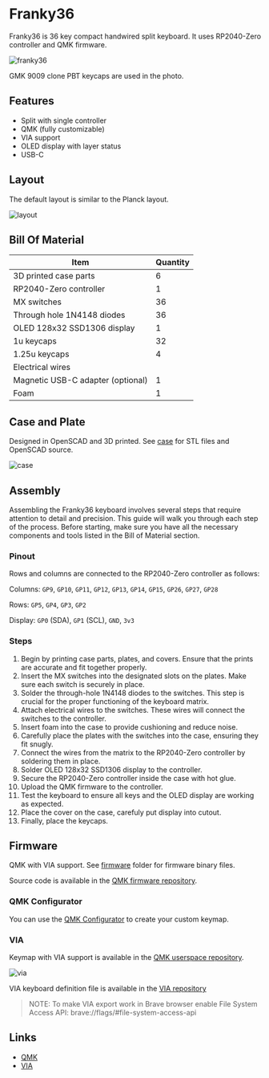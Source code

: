 # Franky36

Franky36 is 36 key compact handwired split keyboard.
It uses RP2040-Zero controller and QMK firmware.

![franky36](./docs/assets/franky36.jpg)

GMK 9009 clone PBT keycaps are used in the photo.

## Features

- Split with single controller
- QMK (fully customizable)
- VIA support
- OLED display with layer status
- USB-C

## Layout

The default layout is similar to the Planck layout.

![layout](./docs/assets/keymap.png)

## Bill Of Material

| Item                              | Quantity |
|-----------------------------------|----------|
| 3D printed case parts             | 6        |
| RP2040-Zero controller            | 1        |
| MX switches                       | 36       |
| Through hole 1N4148 diodes        | 36       |
| OLED 128x32 SSD1306 display       | 1        |
| 1u keycaps                        | 32       |
| 1.25u keycaps                     | 4        |
| Electrical wires                  |          |
| Magnetic USB-C adapter (optional) | 1        |
| Foam                              | 1        |

## Case and Plate

Designed in OpenSCAD and 3D printed. See [case](./case) for STL files and OpenSCAD source.

![case](./docs/assets/design.png)

## Assembly

Assembling the Franky36 keyboard involves several steps that require attention to detail and precision.
This guide will walk you through each step of the process.
Before starting, make sure you have all the necessary components and tools listed in the Bill of Material section.

### Pinout

Rows and columns are connected to the RP2040-Zero controller as follows:

Columns: `GP9`, `GP10`, `GP11`, `GP12`, `GP13`, `GP14`, `GP15`, `GP26`, `GP27`, `GP28`

Rows: `GP5`, `GP4`, `GP3`, `GP2`

Display: `GP0` (SDA), `GP1` (SCL), `GND`, `3v3`

### Steps

1. Begin by printing case parts, plates, and covers. Ensure that the prints are accurate and fit together properly.
1. Insert the MX switches into the designated slots on the plates. Make sure each switch is securely in place.
1. Solder the through-hole 1N4148 diodes to the switches. This step is crucial for the proper functioning of the keyboard matrix.
1. Attach electrical wires to the switches. These wires will connect the switches to the controller.
1. Insert foam into the case to provide cushioning and reduce noise.
1. Carefully place the plates with the switches into the case, ensuring they fit snugly.
1. Connect the wires from the matrix to the RP2040-Zero controller by soldering them in place.
1. Solder OLED 128x32 SSD1306 display to the controller.
1. Secure the RP2040-Zero controller inside the case with hot glue.
1. Upload the QMK firmware to the controller.
1. Test the keyboard to ensure all keys and the OLED display are working as expected.
1. Place the cover on the case, carefuly put display into cutout.
1. Finally, place the keycaps.

## Firmware

QMK with VIA support. See [firmware](./firmware) folder for firmware binary files.

Source code is available in the [QMK firmware repository](https://github.com/qmk/qmk_firmware/tree/master/keyboards/handwired/franky36).

### QMK Configurator

You can use the [QMK Configurator](https://config.qmk.fm/#/handwired/franky36/LAYOUT) to create your custom keymap.

### VIA

Keymap with VIA support is available in the [QMK userspace repository](https://github.com/avdyushin/qmk_userspace_via/tree/franky36).

![via](./docs/assets/via.png)

VIA keyboard definition file is available in the [VIA repository](https://github.com/avdyushin/keyboards/tree/franky36/v3/handwired/franky36)

> NOTE: To make VIA export work in Brave browser enable File System Access API: brave://flags/#file-system-access-api

## Links

- [QMK](https://qmk.fm/)
- [VIA](https://caniusevia.com/)
